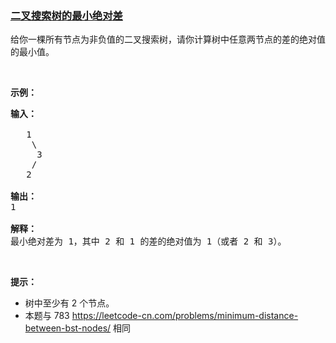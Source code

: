 ### [二叉搜索树的最小绝对差](https://leetcode-cn.com/problems/minimum-absolute-difference-in-bst)

<p>给你一棵所有节点为非负值的二叉搜索树，请你计算树中任意两节点的差的绝对值的最小值。</p>

<p>&nbsp;</p>

<p><strong>示例：</strong></p>

<pre><strong>输入：</strong>

   1
    \
     3
    /
   2

<strong>输出：</strong>
1

<strong>解释：
</strong>最小绝对差为 1，其中 2 和 1 的差的绝对值为 1（或者 2 和 3）。
</pre>

<p>&nbsp;</p>

<p><strong>提示：</strong></p>

<ul>
	<li>树中至少有 2 个节点。</li>
	<li>本题与 783 <a href="https://leetcode-cn.com/problems/minimum-distance-between-bst-nodes/">https://leetcode-cn.com/problems/minimum-distance-between-bst-nodes/</a> 相同</li>
</ul>
